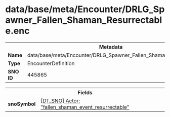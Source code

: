 <h1>data/base/meta/Encounter/DRLG_Spawner_Fallen_Shaman_Resurrectable.enc</h1><table><tr><th colspan="100%">Metadata</th></tr><tr><td><b>Name</b></td><td>data/base/meta/Encounter/DRLG_Spawner_Fallen_Shaman_Resurrectable.enc</td></tr><tr><td><b>Type</b></td><td>EncounterDefinition</td></tr><tr><td><b>SNO ID</b></td><td>445865</td></tr></table>

<table><tr><th colspan="100%">Fields</th></tr><tr><td><b>snoSymbol</b></td><td><a href="..\Actor\fallen_shaman_event_resurrectable.acr">[DT_SNO] Actor: "fallen_shaman_event_resurrectable"</a></td></tr></table>

